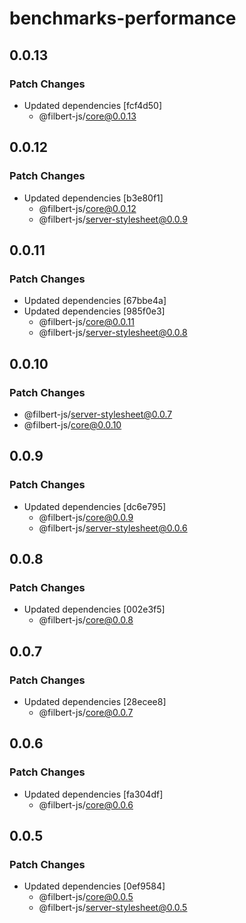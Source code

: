 # benchmarks-performance

## 0.0.13

### Patch Changes

- Updated dependencies [fcf4d50]
  - @filbert-js/core@0.0.13

## 0.0.12

### Patch Changes

- Updated dependencies [b3e80f1]
  - @filbert-js/core@0.0.12
  - @filbert-js/server-stylesheet@0.0.9

## 0.0.11

### Patch Changes

- Updated dependencies [67bbe4a]
- Updated dependencies [985f0e3]
  - @filbert-js/core@0.0.11
  - @filbert-js/server-stylesheet@0.0.8

## 0.0.10

### Patch Changes

- @filbert-js/server-stylesheet@0.0.7
- @filbert-js/core@0.0.10

## 0.0.9

### Patch Changes

- Updated dependencies [dc6e795]
  - @filbert-js/core@0.0.9
  - @filbert-js/server-stylesheet@0.0.6

## 0.0.8

### Patch Changes

- Updated dependencies [002e3f5]
  - @filbert-js/core@0.0.8

## 0.0.7

### Patch Changes

- Updated dependencies [28ecee8]
  - @filbert-js/core@0.0.7

## 0.0.6

### Patch Changes

- Updated dependencies [fa304df]
  - @filbert-js/core@0.0.6

## 0.0.5

### Patch Changes

- Updated dependencies [0ef9584]
  - @filbert-js/core@0.0.5
  - @filbert-js/server-stylesheet@0.0.5
